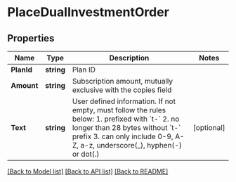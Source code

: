 # PlaceDualInvestmentOrder

## Properties

Name | Type | Description | Notes
------------ | ------------- | ------------- | -------------
**PlanId** | **string** | Plan ID | 
**Amount** | **string** | Subscription amount, mutually exclusive with the copies field | 
**Text** | **string** | User defined information. If not empty, must follow the rules below:  1. prefixed with &#x60;t-&#x60; 2. no longer than 28 bytes without &#x60;t-&#x60; prefix 3. can only include 0-9, A-Z, a-z, underscore(_), hyphen(-) or dot(.)  | [optional] 

[[Back to Model list]](../README.md#documentation-for-models) [[Back to API list]](../README.md#documentation-for-api-endpoints) [[Back to README]](../README.md)


